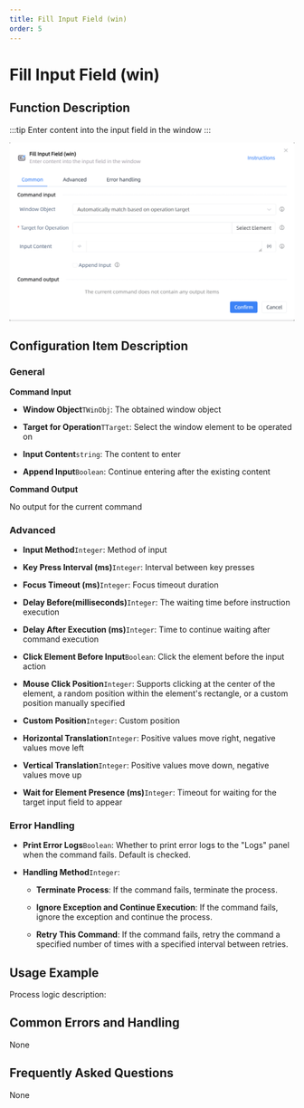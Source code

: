 ```yaml
---
title: Fill Input Field (win)
order: 5
---
```


# Fill Input Field (win)

## Function Description

:::tip 
Enter content into the input field in the window
:::

![Fill Input Field (win)](../../assets/Fill%20Input%20Field%20(win)_command.png)

## Configuration Item Description

### General

**Command Input**

- **Window Object**`TWinObj`: The obtained window object

- **Target for Operation**`TTarget`: Select the window element to be operated on

- **Input Content**`string`: The content to enter

- **Append Input**`Boolean`: Continue entering after the existing content


**Command Output**

No output for the current command

### Advanced

- **Input Method**`Integer`: Method of input

- **Key Press Interval (ms)**`Integer`: Interval between key presses

- **Focus Timeout (ms)**`Integer`: Focus timeout duration

- **Delay Before(milliseconds)**`Integer`: The waiting time before instruction execution

- **Delay After Execution (ms)**`Integer`: Time to continue waiting after command execution

- **Click Element Before Input**`Boolean`: Click the element before the input action

- **Mouse Click Position**`Integer`: Supports clicking at the center of the element, a random position within the element's rectangle, or a custom position manually specified

- **Custom Position**`Integer`: Custom position

- **Horizontal Translation**`Integer`: Positive values move right, negative values move left

- **Vertical Translation**`Integer`: Positive values move down, negative values move up

- **Wait for Element Presence (ms)**`Integer`: Timeout for waiting for the target input field to appear

### Error Handling

- **Print Error Logs**`Boolean`: Whether to print error logs to the "Logs" panel when the command fails. Default is checked. 

- **Handling Method**`Integer`:

    - **Terminate Process**: If the command fails, terminate the process.

    - **Ignore Exception and Continue Execution**: If the command fails, ignore the exception and continue the process.

    - **Retry This Command**: If the command fails, retry the command a specified number of times with a specified interval between retries.

## Usage Example

Process logic description:

## Common Errors and Handling

None

## Frequently Asked Questions

None

